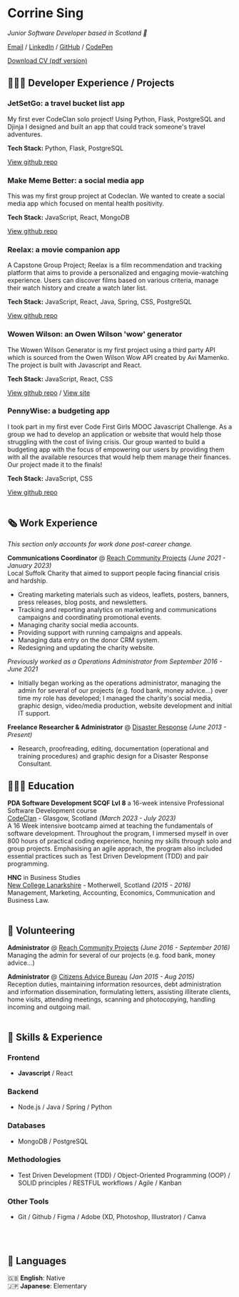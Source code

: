 # Corrine Sing

_Junior Software Developer based in Scotland 🏴󠁧󠁢󠁳󠁣󠁴󠁿_ <br>

[Email](mailto:corrine.sing@gmail.com) / [LinkedIn](https://www.linkedin.com/in/corrine-sing-a27735b2/) / [GitHub](https://github.com/corrine2212/) / [CodePen](https://codepen.io/Corrine2212)   

[Download CV (pdf version)]()

## 👩🏼‍💻 Developer Experience / Projects

### JetSetGo: a travel bucket list app    
My first ever CodeClan solo project! Using Python, Flask, PostgreSQL and Djinja I designed and built an app that could track someone's travel adventures.

**Tech Stack:** Python, Flask, PostgreSQL  

[View github repo](https://github.com/Corrine2212/project_01_travel_bucket_list)


### Make Meme Better: a social media app   
This was my first group project at Codeclan. We wanted to create a social media app which focused on mental health positivity.   

**Tech Stack:** JavaScript, React, MongoDB  

[View github repo](https://github.com/ewangomolka/Group_Project_Make_Meme_Better)


### Reelax: a movie companion app  
A Capstone Group Project; Reelax is a film recommendation and tracking platform that aims to provide a personalized and engaging movie-watching experience. Users can discover films based on various criteria, manage their watch history and create a watch later list.  

**Tech Stack:** JavaScript, React, Java, Spring, CSS, PostgreSQL  

[View github repo](https://github.com/Corrine2212/Capstone_Project_Reelax)

### Wowen Wilson: an Owen Wilson 'wow' generator    
The Wowen Wilson Generator is my first project using a third party API which is sourced from the Owen Wilson Wow API created by Avi Mamenko. The project is built with Javascript and React.  

**Tech Stack:** JavaScript, React, CSS  

[View github repo](https://github.com/Corrine2212/Wowen_Wilson_Generator) /
[View site](https://corrine2212.github.io/Wowen_Wilson_Generator/)


### PennyWise: a budgeting app  
I took part in my first ever Code First Girls MOOC Javascript Challenge. As a group we had to develop an application or website that would help those struggling with the cost of living crisis. Our group wanted to build a budgeting app with the focus of empowering our users by providing them with all the available resources that would help them manage their finances. Our project made it to the finals!

**Tech Stack:** JavaScript, CSS  

[View github repo](https://github.com/Makabruh/teamindigo/tree/main)
  <br><br>

## 🗞 Work Experience

_This section only accounts for work done post-career change._    

**Communications Coordinator** @ [Reach Community Projects](https://www.reachhaverhill.org.uk/) _(June 2021 - January 2023)_ <br>
Local Suffolk Charity that aimed to support people facing financial crisis and hardship.
  - Creating marketing materials such as videos, leaflets, posters, banners, press releases, blog posts, and newsletters. 
  - Tracking and reporting analytics on marketing and communications campaigns and coordinating promotional events.
  - Managing charity social media accounts.
  - Providing support with running campaigns and appeals.
  - Managing data entry on the donor CRM system.
  - Redesigning and updating the charity website.

_Previously worked as a Operations Administrator from September 2016 - June 2021_ <br>
  - Initially began working as the operations administrator, managing the admin for several of our projects (e.g. food bank, money advice...) over time my role has developed; I managed the charity's social media, graphic design, video/media production, website development and initial IT support.

**Freelance Researcher & Administrator** @ [Disaster Response](#) _(June 2013 - Present)_ <br>
  - Research, proofreading, editing, documentation (operational and training procedures) and graphic design for a Disaster Response Consultant.

## 👩🏻‍🎓 Education    

**PDA Software Development SCQF Lvl 8** a 16-week intensive Professional Software Development course<br>
[CodeClan](https://www.codeclan.co.uk) - Glasgow, Scotland _(March 2023 - July 2023)_ <br>
A 16 Week intensive bootcamp aimed at teaching the fundamentals of software development. Throughout the program, I immersed myself in over 800 hours of practical coding experience, honing my skills through solo and group projects. Emphasising an agile apprach, the program also included essential practices such as Test Driven Development (TDD) and pair programming.

**HNC** in Business Studies<br>
[New College Lanarkshire](https://www.nclanarkshire.ac.uk/) - Motherwell, Scotland _(2015 - 2016)_<br>
Management, Marketing, Accounting, Economics, Communication and Business Law.
  <br><br>

## 📌 Volunteering    

**Administrator** @ [Reach Community Projects](https://www.writethedocs.org/conf/) _(June 2016 - September 2016)_<br>
Managing the admin for several of our projects (e.g. food bank, money advice...)

**Administrator** @ [Citizens Advice Bureau](https://www.citizensadvice.org.uk/scotland/) _(Jan 2015 - Aug 2015)_ <br>
Reception duties, maintaining information resources, debt administration and information dissemination, formulating letters, assisting illiterate clients, home visits, attending meetings, scanning and photocopying, handling incoming and outgoing mail.
  <br><br>

## 🔧 Skills & Experience

### Frontend   
- **Javascript** / React

### Backend   
- Node.js / Java / Spring / Python

### Databases 
- MongoDB / PostgreSQL

### Methodologies
- Test Driven Development (TDD) / Object-Oriented Programming (OOP) / SOLID principles / RESTFUL workflows / Agile / Kanban

### Other Tools
- Git / Github / Figma / Adobe (XD, Photoshop, Illustrator) / Canva

<br><br>

## 💬 Languages

🇬🇧 **English**: Native <br>
🇯🇵 **Japanese**: Elementary
<br><br>
